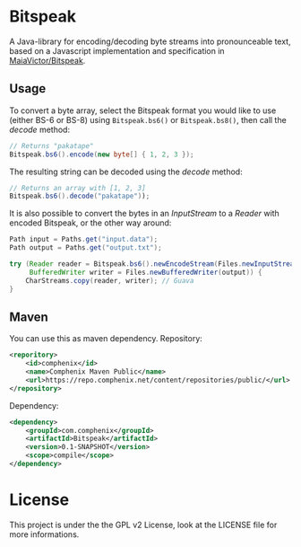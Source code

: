 # Bitspeak
A Java-library for encoding/decoding byte streams into pronounceable text, based on a 
Javascript implementation and specification in [MaiaVictor/Bitspeak](https://github.com/MaiaVictor/Bitspeak).

## Usage
To convert a byte array, select the Bitspeak format you would like to use (either BS-6 or BS-8) 
using `Bitspeak.bs6()` or `Bitspeak.bs8()`, then call the _decode_ method:
```java
// Returns "pakatape"
Bitspeak.bs6().encode(new byte[] { 1, 2, 3 }); 
```
The resulting string can be decoded using the _decode_ method:
```java
// Returns an array with [1, 2, 3]
Bitspeak.bs6().decode("pakatape")); 
```

It is also possible to convert the bytes in an _InputStream_ to a _Reader_ with encoded Bitspeak, 
or the other way around:
```java
Path input = Paths.get("input.data");
Path output = Paths.get("output.txt");

try (Reader reader = Bitspeak.bs6().newEncodeStream(Files.newInputStream(input));
     BufferedWriter writer = Files.newBufferedWriter(output)) {
    CharStreams.copy(reader, writer); // Guava
}
```

## Maven

You can use this as maven dependency. Repository:
```XML
<reporitory>
    <id>comphenix</id>
    <name>Comphenix Maven Public</name>
    <url>https://repo.comphenix.net/content/repositories/public/</url>
</repository>
```

Dependency:
```XML
<dependency>
    <groupId>com.comphenix</groupId>
    <artifactId>Bitspeak</artifactId>
    <version>0.1-SNAPSHOT</version>
    <scope>compile</scope>
</dependency>
```

# License
This project is under the the GPL v2 License, look at the LICENSE file for more informations.
